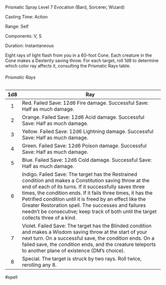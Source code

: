 Prismatic Spray
Level 7 Evocation (Bard, Sorcerer, Wizard)

Casting Time: Action

Range: Self

Components: V, S

Duration: Instantaneous

Eight rays of light flash from you in a 60-foot Cone. Each creature in the Cone makes a Dexterity saving throw. For each target, roll 1d8 to determine which color ray affects it, consulting the Prismatic Rays table.
###### Prismatic Rays
| 1d8 | Ray                                                                                                                                                                                                                                                                                                                                                                                                                                       |
| :---: | ----------------------------------------------------------------------------------------------------------------------------------------------------------------------------------------------------------------------------------------------------------------------------------------------------------------------------------------------------------------------------------------------------------------------------------------- |
| 1   | Red. Failed Save: 12d6 Fire damage. Successful Save: Half as much damage.                                                                                                                                                                                                                                                                                                                                                                 |
| 2   | Orange. Failed Save: 12d6 Acid damage. Successful Save: Half as much damage.                                                                                                                                                                                                                                                                                                                                                              |
| 3   | Yellow. Failed Save: 12d6 Lightning damage. Successful Save: Half as much damage.                                                                                                                                                                                                                                                                                                                                                         |
| 4   | Green. Failed Save: 12d6 Poison damage. Successful Save: Half as much damage.                                                                                                                                                                                                                                                                                                                                                             |
| 5   | Blue. Failed Save: 12d6 Cold damage. Successful Save: Half as much damage.                                                                                                                                                                                                                                                                                                                                                                |
| 6   | Indigo. Failed Save: The target has the Restrained condition and makes a Constitution saving throw at the end of each of its turns. If it successfully saves three times, the condition ends. If it fails three times, it has the Petrified condition until it is freed by an effect like the Greater Restoration spell. The successes and failures needn’t be consecutive; keep track of both until the target collects three of a kind. |
| 7   | Violet. Failed Save: The target has the Blinded condition and makes a Wisdom saving throw at the start of your next turn. On a successful save, the condition ends. On a failed save, the condition ends, and the creature teleports to another plane of existence (DM’s choice).                                                                                                                                                         |
| 8   | Special. The target is struck by two rays. Roll twice, rerolling any 8.                                                                                                                                                                                                                                                                                                                                                                   |

#spell